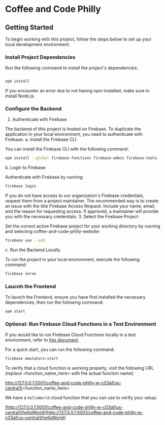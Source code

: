 # Coffee and Code Philly

## Getting Started

To begin working with this project, follow the steps below to set up your local development environment.

### Install Project Dependencies

Run the following command to install the project's dependencies:

```sh

npm install
```

If you encounter an error due to not having npm installed, make sure to install Node.js. 

### Configure the Backend

1. Authenticate with Firebase

The backend of this project is hosted on Firebase. To duplicate the application in your local environment, you need to authenticate with Firebase.
a. Install the Firebase CLI

You can install the Firebase CLI with the following command:

```sh
npm install --global firebase-functions firebase-admin firebase-tools
```

b. Login to Firebase

Authenticate with Firebase by running:

```sh
firebase login
```

If you do not have access to our organization's Firebase credentials, request them from a project maintainer. The recommended way is to create an issue with the title Firebase Access Request. Include your name, email, and the reason for requesting access. If approved, a maintainer will provide you with the necessary credentials. 3. Select the Firebase Project

Set the correct active Firebase project for your working directory by running and selecting coffee-and-code-philly-website:

```sh
firebase use --add
```

c. Run the Backend Locally

To run the project in your local environment, execute the following command:

```sh
firebase serve
```

### Laucnh the Frontend

To launch the Frontend, ensure you have first installed the necessary dependencies, then run the following command:
```sh
npm start
```

### Optional: Run Firebase Cloud Functions in a Test Environment

If you would like to run Firebase Cloud Functions locally in a test environment, refer to [this document](https://firebase.google.com/docs/functions/get-started?gen=2nd#emulate-execution-of-your-functions).

For a quick start, you can run the following command:

```sh
firebase emulators:start
```

To verify that a cloud function is working properly, visit the following URL (replace <function_name_here> with the actual function name):

http://127.0.0.1:5001/coffee-and-code-philly-w-c03af/us-central1/<function_name_here>

We have a `helloWorld` cloud function that you can use to verify your setup:

[http://127.0.0.1:5001/coffee-and-code-philly-w-c03af/us-central1/helloWorld](http://127.0.0.1:5001/coffee-and-code-philly-w-c03af/us-central1/helloWorld)
